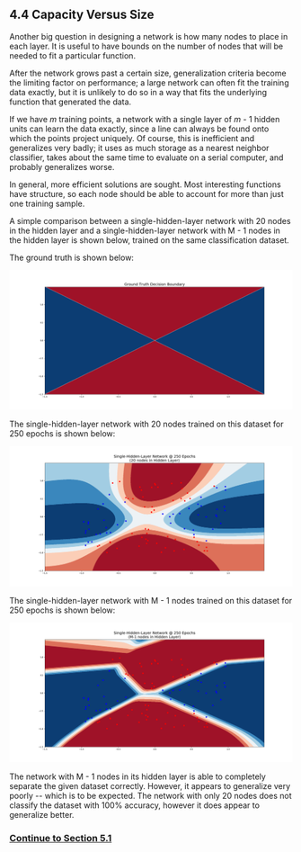 ## 4.4 Capacity Versus Size

Another big question in designing a network is how many nodes to place in each layer. It is useful to have bounds on the
number of nodes that will be needed to fit a particular function.

After the network grows past a certain size, generalization criteria become the limiting factor on performance; a large
network can often fit the training data exactly, but it is unlikely to do so in a way that fits the underlying function that
generated the data.

If we have <i>m</i> training points, a network with a single layer of <i>m</i> - 1 hidden units can learn the data exactly,
since a line can always be found onto which the points project uniquely. Of course, this is inefficient and generalizes
very badly; it uses as much storage as a nearest neighbor classifier, takes about the same time to evaluate on a serial
computer, and probably generalizes worse.

In general, more efficient solutions are sought. Most interesting functions have structure, so each node should be able to
account for more than just one training sample.

A simple comparison between a single-hidden-layer network with 20 nodes in the hidden layer and a single-hidden-layer network
with M - 1 nodes in the hidden layer is shown below, trained on the same classification dataset.

The ground truth is shown below:

![Graphs](https://github.com/jlehett/Neural-Smithing/blob/master/4.%20MLP%20Representational%20Capabilities/4.4%20Capacity%20Versus%20Size/images/1.png)

The single-hidden-layer network with 20 nodes trained on this dataset for 250 epochs is shown below:

![Graphs](https://github.com/jlehett/Neural-Smithing/blob/master/4.%20MLP%20Representational%20Capabilities/4.4%20Capacity%20Versus%20Size/images/3.png)

The single-hidden-layer network with M - 1 nodes trained on this dataset for 250 epochs is shown below:

![Graphs](https://github.com/jlehett/Neural-Smithing/blob/master/4.%20MLP%20Representational%20Capabilities/4.4%20Capacity%20Versus%20Size/images/2.png)

The network with M - 1 nodes in its hidden layer is able to completely separate the given dataset correctly. However,
it appears to generalize very poorly -- which is to be expected. The network with only 20 nodes does not classify the
dataset with 100% accuracy, however it does appear to generalize better.

### [Continue to Section 5.1](https://github.com/jlehett/Neural-Smithing/tree/master/5.%20Back-Propagation/5.1%20Preliminaries)
